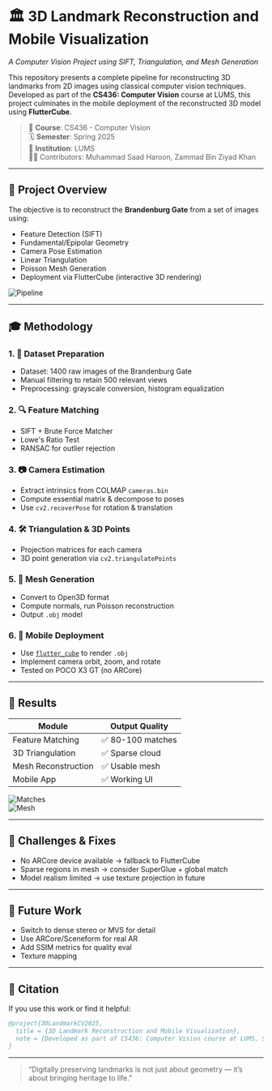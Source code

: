 # 🏛️ 3D Landmark Reconstruction and Mobile Visualization
*A Computer Vision Project using SIFT, Triangulation, and Mesh Generation*

This repository presents a complete pipeline for reconstructing 3D landmarks from 2D images using classical computer vision techniques. Developed as part of the **CS436: Computer Vision** course at LUMS, this project culminates in the mobile deployment of the reconstructed 3D model using **FlutterCube**.

> 🧠 **Course**: CS436 - Computer Vision  
> 🗓️ **Semester**: Spring 2025  
> 🏫 **Institution**: LUMS  
> 👨‍💻 Contributors: Muhammad Saad Haroon, Zammad Bin Ziyad Khan

---

## 🧠 Project Overview

The objective is to reconstruct the **Brandenburg Gate** from a set of images using:
- Feature Detection (SIFT)
- Fundamental/Epipolar Geometry
- Camera Pose Estimation
- Linear Triangulation
- Poisson Mesh Generation
- Deployment via FlutterCube (interactive 3D rendering)

![Pipeline](images/pipeline.png "Project Pipeline")

---

## 🎓 Methodology

### 1. 📸 Dataset Preparation
- Dataset: 1400 raw images of the Brandenburg Gate
- Manual filtering to retain 500 relevant views
- Preprocessing: grayscale conversion, histogram equalization

### 2. 🔍 Feature Matching
- SIFT + Brute Force Matcher
- Lowe's Ratio Test
- RANSAC for outlier rejection

### 3. 📷 Camera Estimation
- Extract intrinsics from COLMAP `cameras.bin`
- Compute essential matrix & decompose to poses
- Use `cv2.recoverPose` for rotation & translation

### 4. 🛠️ Triangulation & 3D Points
- Projection matrices for each camera
- 3D point generation via `cv2.triangulatePoints`

### 5. 🧊 Mesh Generation
- Convert to Open3D format
- Compute normals, run Poisson reconstruction
- Output `.obj` model

### 6. 📱 Mobile Deployment
- Use [`flutter_cube`](https://pub.dev/packages/flutter_cube) to render `.obj`
- Implement camera orbit, zoom, and rotate
- Tested on POCO X3 GT (no ARCore)

---

## 🎨 Results

| Module               | Output Quality         |
|----------------------|------------------------|
| Feature Matching     | ✅ 80-100 matches    |
| 3D Triangulation     | ✅ Sparse cloud     |
| Mesh Reconstruction  | ✅ Usable mesh      |
| Mobile App           | ✅ Working UI      |

![Matches](images/2d_matches.png "Matched Keypoints")  
![Mesh](images/3d_mesh_output.png "3D Mesh Output")

---

## 🚨 Challenges & Fixes
- No ARCore device available → fallback to FlutterCube
- Sparse regions in mesh → consider SuperGlue + global match
- Model realism limited → use texture projection in future

---

## 🚀 Future Work
- Switch to dense stereo or MVS for detail
- Use ARCore/Sceneform for real AR
- Add SSIM metrics for quality eval
- Texture mapping

---

## 📖 Citation

If you use this work or find it helpful:

```bibtex
@project{3DLandmarkCV2025,
  title = {3D Landmark Reconstruction and Mobile Visualization},
  note = {Developed as part of CS436: Computer Vision course at LUMS, Spring 2025.}
}
```

---

> “Digitally preserving landmarks is not just about geometry — it’s about bringing heritage to life.”

